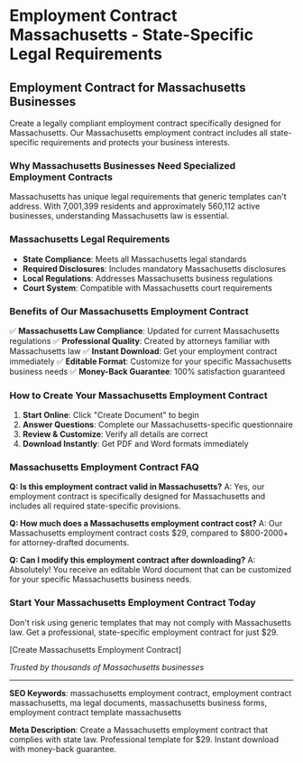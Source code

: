 # Employment Contract Massachusetts - State-Specific Legal Requirements

## Employment Contract for Massachusetts Businesses

Create a legally compliant employment contract specifically designed for Massachusetts. Our Massachusetts employment contract includes all state-specific requirements and protects your business interests.

### Why Massachusetts Businesses Need Specialized Employment Contracts

Massachusetts has unique legal requirements that generic templates can't address. With 7,001,399 residents and approximately 560,112 active businesses, understanding Massachusetts law is essential.

### Massachusetts Legal Requirements

- **State Compliance**: Meets all Massachusetts legal standards
- **Required Disclosures**: Includes mandatory Massachusetts disclosures
- **Local Regulations**: Addresses Massachusetts business regulations
- **Court System**: Compatible with Massachusetts court requirements

### Benefits of Our Massachusetts Employment Contract

✅ **Massachusetts Law Compliance**: Updated for current Massachusetts regulations
✅ **Professional Quality**: Created by attorneys familiar with Massachusetts law
✅ **Instant Download**: Get your employment contract immediately
✅ **Editable Format**: Customize for your specific Massachusetts business needs
✅ **Money-Back Guarantee**: 100% satisfaction guaranteed

### How to Create Your Massachusetts Employment Contract

1. **Start Online**: Click "Create Document" to begin
2. **Answer Questions**: Complete our Massachusetts-specific questionnaire
3. **Review & Customize**: Verify all details are correct
4. **Download Instantly**: Get PDF and Word formats immediately

### Massachusetts Employment Contract FAQ

**Q: Is this employment contract valid in Massachusetts?**
A: Yes, our employment contract is specifically designed for Massachusetts and includes all required state-specific provisions.

**Q: How much does a Massachusetts employment contract cost?**
A: Our Massachusetts employment contract costs $29, compared to $800-2000+ for attorney-drafted documents.

**Q: Can I modify this employment contract after downloading?**
A: Absolutely! You receive an editable Word document that can be customized for your specific Massachusetts business needs.

### Start Your Massachusetts Employment Contract Today

Don't risk using generic templates that may not comply with Massachusetts law. Get a professional, state-specific employment contract for just $29.

[Create Massachusetts Employment Contract]

*Trusted by thousands of Massachusetts businesses*

---

**SEO Keywords**: massachusetts employment contract, employment contract massachusetts, ma legal documents, massachusetts business forms, employment contract template massachusetts

**Meta Description**: Create a Massachusetts employment contract that complies with state law. Professional template for $29. Instant download with money-back guarantee.
